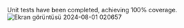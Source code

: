 Unit tests have been completed, achieving 100% coverage.
![Ekran görüntüsü 2024-08-01 020657](https://github.com/user-attachments/assets/cc02a066-9d55-49b3-951f-03d2f6e15317)
